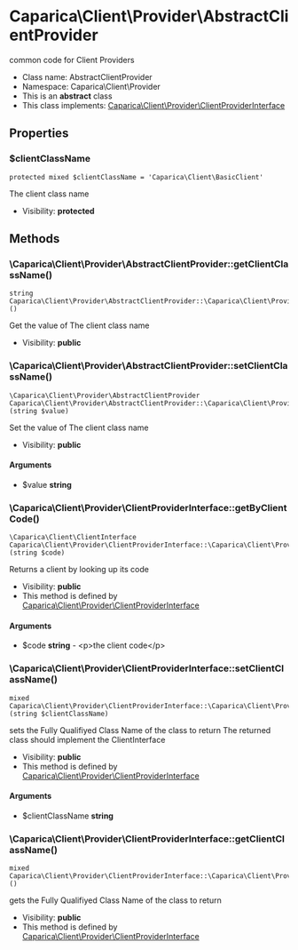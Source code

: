 Caparica\Client\Provider\AbstractClientProvider
===============

common code for Client Providers




* Class name: AbstractClientProvider
* Namespace: Caparica\Client\Provider
* This is an **abstract** class
* This class implements: [Caparica\Client\Provider\ClientProviderInterface](Caparica-Client-Provider-ClientProviderInterface.md)




Properties
----------


### $clientClassName

```
protected mixed $clientClassName = 'Caparica\Client\BasicClient'
```

The client class name



* Visibility: **protected**


Methods
-------


### \Caparica\Client\Provider\AbstractClientProvider::getClientClassName()

```
string Caparica\Client\Provider\AbstractClientProvider::\Caparica\Client\Provider\AbstractClientProvider::getClientClassName()()
```

Get the value of The client class name



* Visibility: **public**



### \Caparica\Client\Provider\AbstractClientProvider::setClientClassName()

```
\Caparica\Client\Provider\AbstractClientProvider Caparica\Client\Provider\AbstractClientProvider::\Caparica\Client\Provider\AbstractClientProvider::setClientClassName()(string $value)
```

Set the value of The client class name



* Visibility: **public**

#### Arguments

* $value **string**



### \Caparica\Client\Provider\ClientProviderInterface::getByClientCode()

```
\Caparica\Client\ClientInterface Caparica\Client\Provider\ClientProviderInterface::\Caparica\Client\Provider\ClientProviderInterface::getByClientCode()(string $code)
```

Returns a client by looking up its code



* Visibility: **public**
* This method is defined by [Caparica\Client\Provider\ClientProviderInterface](Caparica-Client-Provider-ClientProviderInterface.md)

#### Arguments

* $code **string** - &lt;p&gt;the client code&lt;/p&gt;



### \Caparica\Client\Provider\ClientProviderInterface::setClientClassName()

```
mixed Caparica\Client\Provider\ClientProviderInterface::\Caparica\Client\Provider\ClientProviderInterface::setClientClassName()(string $clientClassName)
```

sets the Fully Qualifiyed Class Name of the class to return
The returned class should implement the ClientInterface



* Visibility: **public**
* This method is defined by [Caparica\Client\Provider\ClientProviderInterface](Caparica-Client-Provider-ClientProviderInterface.md)

#### Arguments

* $clientClassName **string**



### \Caparica\Client\Provider\ClientProviderInterface::getClientClassName()

```
mixed Caparica\Client\Provider\ClientProviderInterface::\Caparica\Client\Provider\ClientProviderInterface::getClientClassName()()
```

gets the Fully Qualifiyed Class Name of the class to return



* Visibility: **public**
* This method is defined by [Caparica\Client\Provider\ClientProviderInterface](Caparica-Client-Provider-ClientProviderInterface.md)


